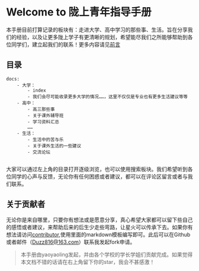 # Welcome to 陇上青年指导手册
本手册目前打算记录的板块有：走进大学、高中学习的那些事、生活。旨在分享我们的经验，以及让更多陇上学子有更清晰的规划，希望能尽我们之所能够帮助到各位同学们，建立起我们的联系！更多内容请见[前言]()

## 目录
```shell
docs:
    - 大学：
        - index
        - 我们会尽可能收录更多大学的情况……，这里不仅仅是专业也有更多生活建议等等
    - 高中：
        - 高三那些事
        - 关于课外辅导班
        - 学习资料汇总
        ……
    - 生活：
        - 生活中的苦与乐
        - 关于课外生活的一些建议
        - 交流论坛


```
大家可以通过左上角的目录打开逐级浏览，也可以使用搜索板块。我们希望听到各位同学的心声与反馈，无论你有任何困惑或者建议，都可以在评论区留言或者与我们联系。

## 关于贡献者
无论你是来自哪里，只要你有想法或是愿意分享，真心希望大家都可以留下些自己的感悟或者建议，来帮助后来的后生少走些弯路，让星火可以传承下去。如果你有想法请访问[contributor](),使用里面的markdown模板编写即可。此后可以在Github或者邮件（Duzz816@163.com）联系我发起fork申请。

> 本手册由yaoyaoling发起，并由各个学校的学长学姐们贡献完成。如果觉得本文档不错的话请在右上角留下你的star，我会不甚感激！
